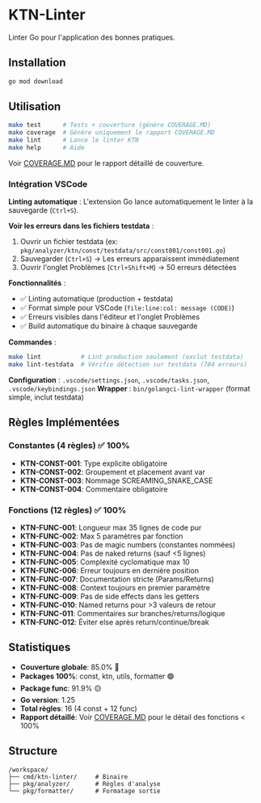 # KTN-Linter

Linter Go pour l'application des bonnes pratiques.

## Installation

```bash
go mod download
```

## Utilisation

```bash
make test      # Tests + couverture (génère COVERAGE.MD)
make coverage  # Génère uniquement le rapport COVERAGE.MD
make lint      # Lance le linter KTN
make help      # Aide
```

Voir [COVERAGE.MD](COVERAGE.MD) pour le rapport détaillé de couverture.

### Intégration VSCode

**Linting automatique** : L'extension Go lance automatiquement le linter à la sauvegarde (`Ctrl+S`).

**Voir les erreurs dans les fichiers testdata** :
1. Ouvrir un fichier testdata (ex: `pkg/analyzer/ktn/const/testdata/src/const001/const001.go`)
2. Sauvegarder (`Ctrl+S`) → Les erreurs apparaissent immédiatement
3. Ouvrir l'onglet Problèmes (`Ctrl+Shift+M`) → 50 erreurs détectées

**Fonctionnalités** :
- ✅ Linting automatique (production + testdata)
- ✅ Format simple pour VSCode (`file:line:col: message (CODE)`)
- ✅ Erreurs visibles dans l'éditeur et l'onglet Problèmes
- ✅ Build automatique du binaire à chaque sauvegarde

**Commandes** :
```bash
make lint           # Lint production seulement (exclut testdata)
make lint-testdata  # Vérifie détection sur testdata (784 erreurs)
```

**Configuration** : `.vscode/settings.json`, `.vscode/tasks.json`, `.vscode/keybindings.json`
**Wrapper** : `bin/golangci-lint-wrapper` (format simple, inclut testdata)

## Règles Implémentées

### Constantes (4 règles) ✅ 100%

- **KTN-CONST-001**: Type explicite obligatoire
- **KTN-CONST-002**: Groupement et placement avant var
- **KTN-CONST-003**: Nommage SCREAMING_SNAKE_CASE
- **KTN-CONST-004**: Commentaire obligatoire

### Fonctions (12 règles) ✅ 100%

- **KTN-FUNC-001**: Longueur max 35 lignes de code pur
- **KTN-FUNC-002**: Max 5 paramètres par fonction
- **KTN-FUNC-003**: Pas de magic numbers (constantes nommées)
- **KTN-FUNC-004**: Pas de naked returns (sauf <5 lignes)
- **KTN-FUNC-005**: Complexité cyclomatique max 10
- **KTN-FUNC-006**: Erreur toujours en dernière position
- **KTN-FUNC-007**: Documentation stricte (Params/Returns)
- **KTN-FUNC-008**: Context toujours en premier paramètre
- **KTN-FUNC-009**: Pas de side effects dans les getters
- **KTN-FUNC-010**: Named returns pour >3 valeurs de retour
- **KTN-FUNC-011**: Commentaires sur branches/returns/logique
- **KTN-FUNC-012**: Éviter else après return/continue/break

## Statistiques

- **Couverture globale**: 85.0% 🔴
- **Packages 100%**: const, ktn, utils, formatter 🟢
- **Package func**: 91.9% 🟡
- **Go version**: 1.25
- **Total règles**: 16 (4 const + 12 func)
- **Rapport détaillé**: Voir [COVERAGE.MD](COVERAGE.MD) pour le détail des fonctions < 100%

## Structure

```
/workspace/
├── cmd/ktn-linter/     # Binaire
├── pkg/analyzer/       # Règles d'analyse
└── pkg/formatter/      # Formatage sortie
```
